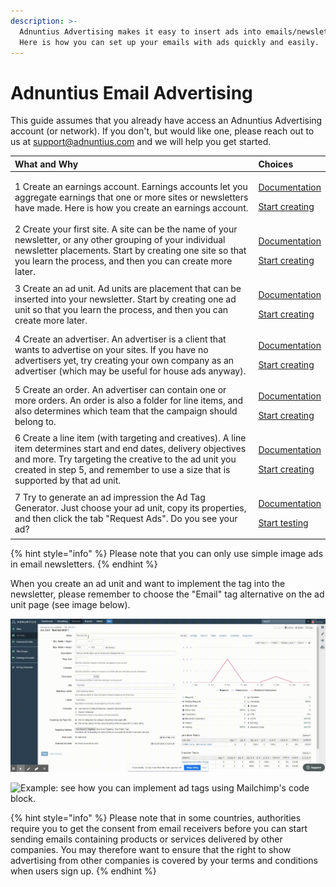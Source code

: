 ```yaml
---
description: >-
  Adnuntius Advertising makes it easy to insert ads into emails/newsletters.
  Here is how you can set up your emails with ads quickly and easily.
---
```


# Adnuntius Email Advertising

This guide assumes that you already have access an Adnuntius Advertising account \(or network\). If you don't, but would like one, please reach out to us at support@adnuntius.com and we will help you get started. 

<table>
  <thead>
    <tr>
      <th style="text-align:left">What and Why</th>
      <th style="text-align:left">Choices</th>
    </tr>
  </thead>
  <tbody>
    <tr>
      <td style="text-align:left">1 Create an earnings account. Earnings accounts let you aggregate earnings
        that one or more sites or newsletters have made. Here is how you create
        an earnings account.</td>
      <td style="text-align:left">
        <p><a href="../adnuntius-advertising/admin-ui/inventory/earnings-accounts.md">Documentation</a>
        </p>
        <p><a href="https://admin.adnuntius.com/earnings-accounts">Start creating</a>
        </p>
      </td>
    </tr>
    <tr>
      <td style="text-align:left">2 Create your first site. A site can be the name of your newsletter, or
        any other grouping of your individual newsletter placements. Start by creating
        one site so that you learn the process, and then you can create more later.</td>
      <td
      style="text-align:left">
        <p><a href="../adnuntius-advertising/admin-ui/inventory/sites.md">Documentation</a>
        </p>
        <p><a href="https://admin.adnuntius.com/sites">Start creating</a>
        </p>
        </td>
    </tr>
    <tr>
      <td style="text-align:left">3 Create an ad unit. Ad units are placement that can be inserted into
        your newsletter. Start by creating one ad unit so that you learn the process,
        and then you can create more later.</td>
      <td style="text-align:left">
        <p><a href="../adnuntius-advertising/admin-ui/inventory/adunits-1.md">Documentation</a>
        </p>
        <p><a href="https://admin.adnuntius.com/ad-units">Start creating</a>
        </p>
      </td>
    </tr>
    <tr>
      <td style="text-align:left">4 Create an advertiser. An advertiser is a client that wants to advertise
        on your sites. If you have no advertisers yet, try creating your own company
        as an advertiser (which may be useful for house ads anyway).</td>
      <td style="text-align:left">
        <p><a href="../adnuntius-advertising/admin-ui/advertising/advertisers.md">Documentation</a>
        </p>
        <p><a href="https://admin.adnuntius.com/advertisers">Start creating</a>
        </p>
      </td>
    </tr>
    <tr>
      <td style="text-align:left">5 Create an order. An advertiser can contain one or more orders. An order
        is also a folder for line items, and also determines which team that the
        campaign should belong to.</td>
      <td style="text-align:left">
        <p><a href="../adnuntius-advertising/admin-ui/advertising/orders.md">Documentation</a>
        </p>
        <p><a href="https://admin.adnuntius.com/orders">Start creating</a>
        </p>
      </td>
    </tr>
    <tr>
      <td style="text-align:left">6 Create a line item (with targeting and creatives). A line item determines
        start and end dates, delivery objectives and more. Try targeting the creative
        to the ad unit you created in step 5, and remember to use a size that is
        supported by that ad unit.</td>
      <td style="text-align:left">
        <p><a href="../adnuntius-advertising/admin-ui/advertising/line-items.md">Documentation</a>
        </p>
        <p><a href="https://admin.adnuntius.com/line-items">Start creating</a>
        </p>
      </td>
    </tr>
    <tr>
      <td style="text-align:left">7 Try to generate an ad impression the Ad Tag Generator. Just choose your
        ad unit, copy its properties, and then click the tab &quot;Request Ads&quot;.
        Do you see your ad?</td>
      <td style="text-align:left">
        <p><a href="../adnuntius-advertising/admin-ui/inventory/ad-tag-generator.md">Documentation</a>
        </p>
        <p><a href="https://admin.adnuntius.com/ad-tag">Start testing</a>
        </p>
      </td>
    </tr>
  </tbody>
</table>

{% hint style="info" %}
Please note that you can only use simple image ads in email newsletters.
{% endhint %}

When you create an ad unit and want to implement the tag into the newsletter, please remember to choose the "Email" tag alternative on the ad unit page \(see image below\). 

![Remember to choose the &quot;Email&quot; tag alternative when implementing in your email.](../.gitbook/assets/202003-email-tag.gif)

![Example: see how you can implement ad tags using Mailchimp&apos;s code block.](../.gitbook/assets/202004-mailchimp-example.gif)

{% hint style="info" %}
Please note that in some countries, authorities require you to get the consent from email receivers before you can start sending emails containing products or services delivered by other companies. You may therefore want to ensure that the right to show advertising from other companies is covered by your terms and conditions when users sign up.
{% endhint %}

